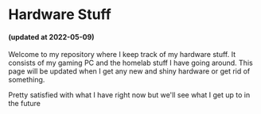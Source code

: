 # Hardware Stuff

#### (updated at 2022-05-09)

Welcome to my repository where I keep track of my hardware stuff. It consists of my gaming PC and the homelab stuff I have going around. This page will be updated when I get any new and shiny hardware or get rid of something.

Pretty satisfied with what I have right now but we'll see what I get up to in the future
